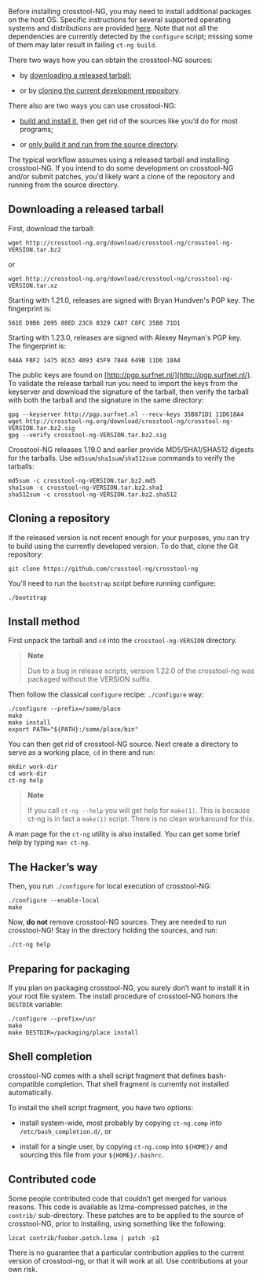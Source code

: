 
Before installing crosstool-NG, you may need to install additional packages on
the host OS.  Specific instructions for several supported operating systems and
distributions are provided [here](/docs/tutorials/).  Note that not all the
dependencies are currently detected by the `configure` script; missing some of
them may later result in failing `ct-ng build`.

There two ways how you can obtain the crosstool-NG sources:

-   by [downloading a released tarball](#download-tarball);

-   or by [cloning the current development repository](#clone).

There also are two ways you can use crosstool-NG:

-   [build and install it](#install-method), then get rid of the sources like
    you’d do for most programs;

-   or [only build it and run from the source directory](#hackers-way).

The typical workflow assumes using a released tarball and installing crosstool-NG.
If you intend to do some development on crosstool-NG and/or submit patches,
you'd likely want a clone of the repository and running from the source directory.


Downloading a released tarball <a name="download-tarball"></a>
------------------------------

First, download the tarball:

    wget http://crosstool-ng.org/download/crosstool-ng/crosstool-ng-VERSION.tar.bz2

or

    wget http://crosstool-ng.org/download/crosstool-ng/crosstool-ng-VERSION.tar.xz

Starting with 1.21.0, releases are signed with Bryan Hundven's PGP key. The
fingerprint is:

    561E D9B6 2095 88ED 23C6 8329 CAD7 C8FC 35B8 71D1

Starting with 1.23.0, releases are signed with Alexey Neyman's PGP key. The
fingerprint is:

    64AA FBF2 1475 8C63 4093 45F9 7848 649B 11D6 18A4

The public keys are found on [http://pgp.surfnet.nl/](http://pgp.surfnet.nl/).
To validate the release tarball run you need to import the keys from the keyserver
and download the signature of the tarball, then verify the tarball with both
the tarball and the signature in the same directory:

    gpg --keyserver http://pgp.surfnet.nl --recv-keys 35B871D1 11D618A4
    wget http://crosstool-ng.org/download/crosstool-ng/crosstool-ng-VERSION.tar.bz2.sig
    gpg --verify crosstool-ng-VERSION.tar.bz2.sig

<!-- TBD: who's key was used for 1.20.0? Yann's? what is the fingerprint/keyserver? -->

Crosstool-NG releases 1.19.0 and earlier provide MD5/SHA1/SHA512 digests for the tarballs.
Use `md5sum`/`sha1sum`/`sha512sum` commands to verify the tarballs:

    md5sum -c crosstool-ng-VERSION.tar.bz2.md5
    sha1sum -c crosstool-ng-VERSION.tar.bz2.sha1
    sha512sum -c crosstool-ng-VERSION.tar.bz2.sha512


Cloning a repository <a name="clone"></a>
--------------------

If the released version is not recent enough for your purposes, you
can try to build using the currently developed version. To do that,
clone the Git repository:

    git clone https://github.com/crosstool-ng/crosstool-ng

You'll need to run the `bootstrap` script before running configure:

    ./bootstrap

Install method <a name="install-method"></a>
--------------

First unpack the tarball and `cd` into the `crosstool-ng-VERSION` directory.

> **Note**
>
> Due to a bug in release scripts, version 1.22.0 of the crosstool-ng was
> packaged without the VERSION suffix.

Then follow the classical `configure` recipe:
`./configure` way:

    ./configure --prefix=/some/place
    make
    make install
    export PATH="${PATH}:/some/place/bin"

You can then get rid of crosstool-NG source. Next create a directory to serve
as a working place, `cd` in there and run:

    mkdir work-dir
    cd work-dir
    ct-ng help

> **Note**
>
> If you call `ct-ng --help` you will get help for `make(1)`. This is
> because ct-ng is in fact a `make(1)` script. There is no clean workaround for this.

A man page for the `ct-ng` utility is also installed. You can get some brief
help by typing `man ct-ng`.


The Hacker’s way <a name="hackers-way"></a>
----------------

Then, you run `./configure` for local execution of crosstool-NG:

    ./configure --enable-local
    make

Now, **do not** remove crosstool-NG sources. They are needed to run
crosstool-NG! Stay in the directory holding the sources, and run:

    ./ct-ng help


Preparing for packaging <a name="package-prep"></a>
-----------------------

If you plan on packaging crosstool-NG, you surely don’t want to install it
in your root file system. The install procedure of crosstool-NG honors the
`DESTDIR` variable:

    ./configure --prefix=/usr
    make
    make DESTDIR=/packaging/place install

Shell completion <a name="shell-completion"></a>
----------------

crosstool-NG comes with a shell script fragment that defines bash-compatible
completion. That shell fragment is currently not installed automatically.

To install the shell script fragment, you have two options:

-   install system-wide, most probably by copying `ct-ng.comp` into
    `/etc/bash_completion.d/`, or

-   install for a single user, by copying `ct-ng.comp` into `${HOME}/`
    and sourcing this file from your `${HOME}/.bashrc`.

Contributed code <a name="contributed-code"></a>
----------------

Some people contributed code that couldn’t get merged for various reasons.
This code is available as lzma-compressed patches, in the `contrib/`
sub-directory. These patches are to be applied to the source of crosstool-NG,
prior to installing, using something like the following:

    lzcat contrib/foobar.patch.lzma | patch -p1

There is no guarantee that a particular contribution applies to the current
version of crosstool-ng, or that it will work at all. Use contributions at
your own risk.
